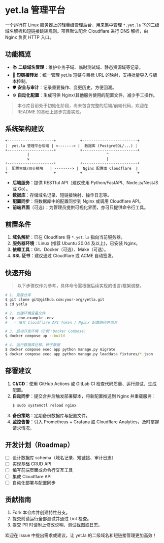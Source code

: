 # yet.la 管理平台

一个运行在 Linux 服务器上的轻量级管理后台，用来集中管理 `*.yet.la` 下的二级域名解析和短链接跳转规则。项目默认配合 Cloudflare 进行 DNS 解析，由 Nginx 负责 HTTP 入口。

## 功能概览

- 📚 **二级域名管理**：维护业务子域、临时测试域、静态资源域等记录。
- 🔗 **短链接转发**：统一管理 yet.la 短链与目标 URL 的映射，支持批量导入与版本控制。
- 🛡️ **安全与审计**：记录重要操作、变更历史，方便回溯。
- ⚙️ **自动化配置**：生成可供 Nginx/其他服务使用的配置文件，减少手工操作。

> 本仓库目前处于初始化阶段，尚未包含完整的后端/前端代码，欢迎在 README 的基础上逐步完善实现。

## 系统架构建议

```
+---------------------+           +-------------------------+
|  yet.la 管理平台后端 | <-------> |  数据库 (PostgreSQL/...) |
+---------------------+           +-------------------------+
          |                                   ^
          v                                   |
+---------------------+           +-------------------------+
|  配置生成/同步模块   | --------> |  Nginx 配置或 Cloudflare  |
+---------------------+           +-------------------------+
```

- **后端服务**：提供 RESTful API（建议使用 Python/FastAPI、Node.js/NestJS 或 Go）。
- **数据库**：存储域名记录、短链接映射、操作日志等。
- **配置同步**：将数据库中的配置同步到 Nginx 或调用 Cloudflare API。
- **前端界面**（可选）：为管理员提供可视化界面，亦可只提供命令行工具。

## 前置条件

1. **域名解析**：已在 Cloudflare 将 `*.yet.la` 指向当前服务器。
2. **服务器环境**：Linux (推荐 Ubuntu 20.04 及以上)，已安装 Nginx。
3. **依赖工具**：Git、Docker（可选）、Make（可选）。
4. **SSL 证书**：建议通过 Cloudflare 或 ACME 自动签发。

## 快速开始

> 以下步骤仅作为参考，具体命令需根据后续实现的语言/框架调整。

```bash
# 1. 克隆仓库
$ git clone git@github.com:your-org/yetla.git
$ cd yetla

# 2. 创建环境变量文件
$ cp .env.example .env
#   - 填写 Cloudflare API Token / Nginx 配置路径等信息

# 3. 启动开发环境（示例：Docker Compose）
$ docker compose up --build

# 4. 运行数据库迁移、种子数据
$ docker compose exec app python manage.py migrate
$ docker compose exec app python manage.py loaddata fixtures/*.json
```

## 部署建议

1. **CI/CD**：使用 GitHub Actions 或 GitLab CI 检查代码质量、运行测试、生成配置。
2. **自动同步**：提交合并后触发部署脚本，将新配置推送到 Nginx 并重载服务：
   ```bash
   $ sudo systemctl reload nginx
   ```
3. **备份策略**：定期备份数据库与配置文件。
4. **监控告警**：引入 Prometheus + Grafana 或 Cloudflare Analytics，及时掌握请求情况。

## 开发计划（Roadmap）

- [ ] 设计数据库 schema（域名记录、短链接、审计日志）
- [ ] 实现基础 CRUD API
- [ ] 编写前端页面或命令行交互工具
- [ ] 集成 Cloudflare API
- [ ] 自动化部署与配置同步

## 贡献指南

1. Fork 本仓库并创建特性分支。
2. 提交前请运行全部测试并通过 Lint 检查。
3. 提交 PR 时请附上修改说明、测试截图或日志。

欢迎在 Issue 中提出需求或建议，让 yet.la 的二级域名和短链接管理更加高效！

